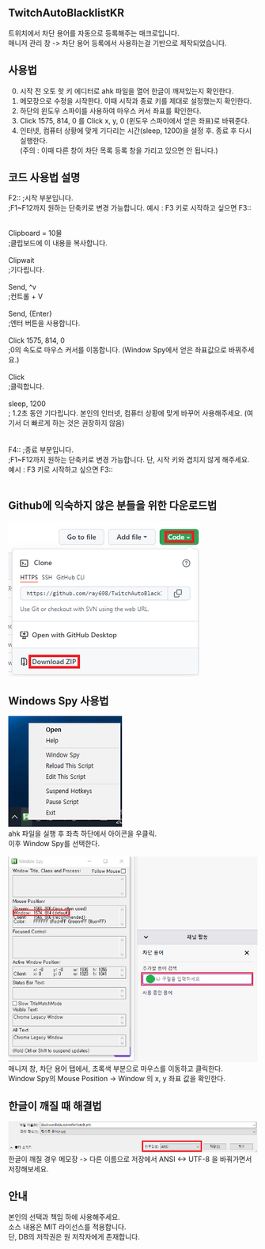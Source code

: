 ## TwitchAutoBlacklistKR
트위치에서 차단 용어를 자동으로 등록해주는 매크로입니다.<br>
매니저 관리 창 -> 차단 용어 등록에서 사용하는걸 기반으로 제작되었습니다.

## 사용법
0. 시작 전 오토 핫 키 에디터로 ahk 파일을 열어 한글이 깨져있는지 확인한다.
1. 메모장으로 수정을 시작한다. 이때 시작과 종료 키를 제대로 설정했는지 확인한다.
2. 하단의 윈도우 스파이를 사용하여 마우스 커서 좌표를 확인한다.
3. Click 1575, 814, 0 를 Click x, y, 0 (윈도우 스파이에서 얻은 좌표)로 바꿔준다.
4. 인터넷, 컴퓨터 상황에 맞게 기다리는 시간(sleep, 1200)을 설정 후. 종료 후 다시 실행한다.<br>
(주의 : 이때 다른 창이 차단 목록 등록 창을 가리고 있으면 안 됩니다.)

## 코드 사용법 설명<br>

F2:: ;시작 부분입니다.<br>
;F1~F12까지 원하는 단축키로 변경 가능합니다. 예시 : F3 키로 시작하고 싶으면 F3::<br><br>

Clipboard = 10물<br>
;클립보드에 이 내용을 복사합니다.<br><br>
Clipwait<br>
;기다립니다.<br><br>
Send, ^v<br>
;컨트롤 + V<br><br>
Send, {Enter}<br>
;엔터 버튼을 사용합니다.<br><br>
Click 1575, 814, 0<br>
;0의 속도로 마우스 커서를 이동합니다. (Window Spy에서 얻은 좌표값으로 바꿔주세요.)<br><br>
Click<br>
;클릭합니다.<br><br>
sleep, 1200<br>
; 1.2초 동안 기다립니다. 본인의 인터넷, 컴퓨터 상황에 맞게 바꾸어 사용해주세요. (여기서 더 빠르게 하는 것은 권장하지 않음)<br><br>
<br>
F4:: ;종료 부분입니다.<br>
;F1~F12까지 원하는 단축키로 변경 가능합니다. 단, 시작 키와 겹치지 않게 해주세요. 예시 : F3 키로 시작하고 싶으면 F3:: <br><br>

## Github에 익숙하지 않은 분들을 위한 다운로드법
![다운로드](https://github.com/ray698/TwitchAutoBlacklistKR/blob/main/Download.png)

## Windows Spy 사용법

![Window Spy 켜기](https://github.com/ray698/TwitchAutoBlacklistKR/blob/main/WindowsSpy1.png)
<br>
ahk 파일을 실행 후 좌측 하단에서 아이콘을 우클릭.<br>
이후 Window Spy를 선택한다.<br>
<br>
![Window Spy 사용](https://github.com/ray698/TwitchAutoBlacklistKR/blob/main/WindowsSpy2.png)<br>
매니저 창, 차단 용어 탭에서, 초록색 부분으로 마우스를 이동하고 클릭한다.<br>
Window Spy의 Mouse Position -> Window 의 x, y 좌표 값을 확인한다.<br>

## 한글이 깨질 때 해결법
![한글이 깨져요](https://github.com/ray698/TwitchAutoBlacklistKR/blob/main/BrokenLang.PNG)<br>
한글이 깨질 경우 메모장 -> 다른 이름으로 저장에서 ANSI <-> UTF-8 을 바꿔가면서 저장해보세요.

## 안내
본인의 선택과 책임 하에 사용해주세요.<br>
소스 내용은 MIT 라이선스를 적용합니다. <br>
단, DB의 저작권은 원 저작자에게 존재합니다.
